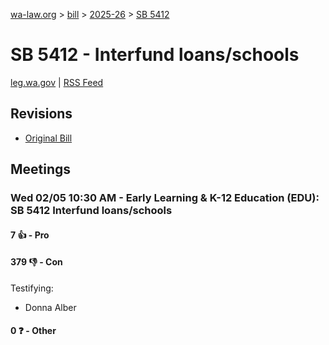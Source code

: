 [wa-law.org](/) > [bill](/bill/) > [2025-26](/bill/2025-26/) > [SB 5412](/bill/2025-26/sb/5412/)

# SB 5412 - Interfund loans/schools
[leg.wa.gov](https://app.leg.wa.gov/billsummary?BillNumber=5412&Year=2025&Initiative=false) | [RSS Feed](./rss.xml)

## Revisions
* [Original Bill](1/)

## Meetings
### Wed 02/05 10:30 AM - Early Learning & K-12 Education (EDU): SB 5412 Interfund loans/schools
#### 7 👍 - Pro

#### 379 👎 - Con
Testifying:
* Donna Alber

#### 0 ❓ - Other
